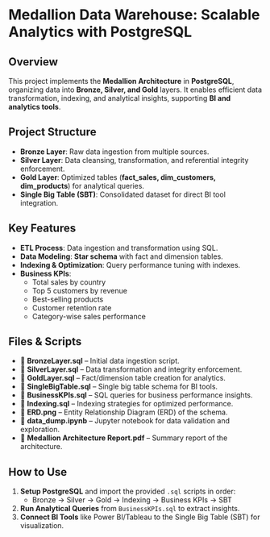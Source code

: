 # **Medallion Data Warehouse: Scalable Analytics with PostgreSQL**

## **Overview**
This project implements the **Medallion Architecture** in **PostgreSQL**, organizing data into **Bronze, Silver, and Gold** layers. It enables efficient data transformation, indexing, and analytical insights, supporting **BI and analytics tools**.

## **Project Structure**
- **Bronze Layer**: Raw data ingestion from multiple sources.
- **Silver Layer**: Data cleansing, transformation, and referential integrity enforcement.
- **Gold Layer**: Optimized tables (**fact_sales, dim_customers, dim_products**) for analytical queries.
- **Single Big Table (SBT)**: Consolidated dataset for direct BI tool integration.

## **Key Features**
- **ETL Process**: Data ingestion and transformation using SQL.
- **Data Modeling**: **Star schema** with fact and dimension tables.
- **Indexing & Optimization**: Query performance tuning with indexes.
- **Business KPIs**:
  - Total sales by country
  - Top 5 customers by revenue
  - Best-selling products
  - Customer retention rate
  - Category-wise sales performance

## **Files & Scripts**
- 📄 **BronzeLayer.sql** – Initial data ingestion script.
- 📄 **SilverLayer.sql** – Data transformation and integrity enforcement.
- 📄 **GoldLayer.sql** – Fact/dimension table creation for analytics.
- 📄 **SingleBigTable.sql** – Single big table schema for BI tools.
- 📄 **BusinessKPIs.sql** – SQL queries for business performance insights.
- 📄 **Indexing.sql** – Indexing strategies for optimized performance.
- 📄 **ERD.png** – Entity Relationship Diagram (ERD) of the schema.
- 📄 **data_dump.ipynb** – Jupyter notebook for data validation and exploration.
- 📄 **Medallion Architecture Report.pdf** – Summary report of the architecture.

## **How to Use**
1. **Setup PostgreSQL** and import the provided `.sql` scripts in order:
   - Bronze → Silver → Gold → Indexing → Business KPIs → SBT
2. **Run Analytical Queries** from `BusinessKPIs.sql` to extract insights.
3. **Connect BI Tools** like Power BI/Tableau to the Single Big Table (SBT) for visualization.


